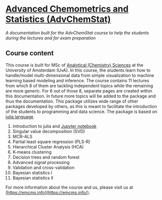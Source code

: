 # [Advanced Chemometrics and Statistics (AdvChemStat)](https://coursecatalogue.uva.nl/xmlpages/page/2022-2023-en/search-course/course/99444)

*A documentation built for the AdvChemStat course to help the students during the lectures and for exam preparation* 

## Course content

This course is built for MSc of [Analytical (Chemistry) Sciences](https://www.uva.nl/shared-content/programmas/en/masters/chemistry-analytical-sciences/analytical-sciences.html?cb) at the University of Amsterdam (UvA). In this course, the students learn how to handle/model multi-dimensional data from simple visualization to machine learning based modeling and inference. The course contains 11 lectures from which 8 of them are tackling independent topics while the remaining are more generic. For 6 out of those 8, separate pages are created within this documentation. In future more topics will be added to the package and thus the documentation. This package utilizes wide range of other packages developed by others, as this is meant to facilitate the introduction of the students to programming and data science. The package is based on [julia language](https://julialang.org/). 

1. Introduction to julia and [Jupyter notebook](https://jupyter.org/)
2. Singular value decomposition (SVD)
3. MCR-ALS
4. Partial least square regression (PLS-R)
5. Hierarchical Cluster Analysis (HCA)
6. K-means clustering 
7. Decision trees and random forest 
8. Advanced signal processing 
9. Validation and cross-validation 
10. Bayesian statistics I 
11. Bayesian statistics II

For more information about the course and us, please visit us at [https://emcms.info](https://emcms.info/). 
